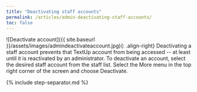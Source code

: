 ```yaml
---
title: "Deactivating staff accounts"
permalink: /articles/admin-deactivating-staff-accounts/
toc: false
---
```


![Deactivate account]({{ site.baseurl }}/assets/images/admindeactivateaccount.jpg){: .align-right} Deactivating a staff account prevents that TextUp account from being accessed -- at least until it is reactivated by an administrator. To deactivate an account, select the desired staff account from the staff list. Select the More menu in the top right corner of the screen and choose Deactivate.

{% include step-separator.md %}

